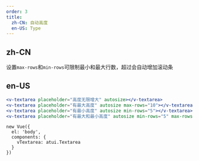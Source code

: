 ```yaml
---
order: 3
title:
  zh-CN: 自动高度
  en-US: Type
---
```


## zh-CN
设置`max-rows`和`min-rows`可限制最小和最大行数，超过会自动增加滚动条

## en-US


````jsx
<v-textarea placeholder="高度无限增大" autosize></v-textarea>
<v-textarea placeholder="有最大高度" autosize max-rows="10"></v-textarea>
<v-textarea placeholder="有最小高度" autosize min-rows="5"></v-textarea>
<v-textarea placeholder="有最大和最小高度" autosize min-rows="5" max-rows="10"></v-textarea>
````

````vue-script
new Vue({
  el: 'body',
  components: {
    vTextarea: atui.Textarea
  }
})
````
